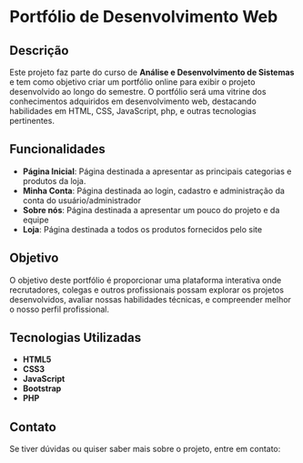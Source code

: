 # Portfólio de Desenvolvimento Web

## Descrição

Este projeto faz parte do curso de **Análise e Desenvolvimento de Sistemas** e tem como objetivo criar um portfólio online para exibir o projeto desenvolvido ao longo do semestre. O portfólio será uma vitrine dos conhecimentos adquiridos em desenvolvimento web, destacando habilidades em HTML, CSS, JavaScript, php, e outras tecnologias pertinentes.

## Funcionalidades

- **Página Inicial**: Página destinada a apresentar as principais categorias e produtos da loja.
- **Minha Conta**: Página destinada ao login, cadastro e administração da conta do usuário/administrador
- **Sobre nós**: Página destinada a apresentar um pouco do projeto e da equipe
- **Loja**: Página destinada a todos os produtos fornecidos pelo site

## Objetivo

O objetivo deste portfólio é proporcionar uma plataforma interativa onde recrutadores, colegas e outros profissionais possam explorar os projetos desenvolvidos, avaliar nossas habilidades técnicas, e compreender melhor o nosso perfil profissional.

## Tecnologias Utilizadas

- **HTML5**
- **CSS3**
- **JavaScript**
- **Bootstrap**
- **PHP**

## Contato

Se tiver dúvidas ou quiser saber mais sobre o projeto, entre em contato:


